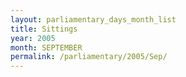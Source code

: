 ```yaml
---
layout: parliamentary_days_month_list
title: Sittings
year: 2005
month: SEPTEMBER
permalink: /parliamentary/2005/Sep/
---
```


